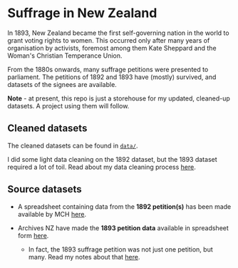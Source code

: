 # Suffrage in New Zealand

In 1893, New Zealand became the first self-governing nation in the world to grant voting rights to women. This occurred only after many years of organisation by activists, foremost among them Kate Sheppard and the Woman's Christian Temperance Union.

From the 1880s onwards, many suffrage petitions were presented to parliament. The petitions of 1892 and 1893 have (mostly) survived, and datasets of the signees are available.

**Note** - at present, this repo is just a storehouse for my updated, cleaned-up datasets. A project using them will follow.

## Cleaned datasets

The cleaned datasets can be found in [`data/`](./data).

I did some light data cleaning on the 1892 dataset, but the 1893 dataset required a lot of toil. Read about my data cleaning process [here](./notes/data_cleaning.md).

## Source datasets

* A spreadsheet containing data from the **1892 petition(s)** has been made available by MCH [here](https://nzhistory.govt.nz/files/documents/1892-womens-suffrage-petition.xls).

* Archives NZ have made the **1893 petition data** available in spreadsheet form [here](http://archives.govt.nz/open-data).  
   * In fact, the 1893 suffrage petition was not just one petition, but many. Read my notes about that [here](./notes/1893_petitions.md).
